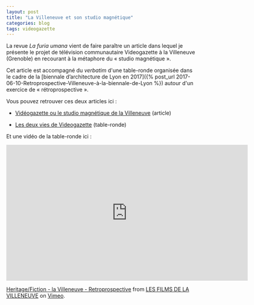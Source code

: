 ```yaml
---
layout: post
title: "La Villeneuve et son studio magnétique"
categories: blog
tags: videogazette
---
```

La revue <i>La furia umana</i> vient de faire paraître un article dans lequel je présente le projet de télévision communautaire Videogazette à la Villeneuve (Grenoble) en recourant à la métaphore du « studio magnétique ».

Cet article est accompagné du <i>verbatim</i> d'une table-ronde organisée dans le cadre de la [biennale d’architecture de Lyon en 2017]({% post_url 2017-06-10-Retroprospective-Villeneuve-à-la-biennale-de-Lyon %}) autour d'un exercice de « rétroprospective ».

Vous pouvez retrouver ces deux articles ici :

- [Vidéogazette ou le studio magnétique de la Villeneuve](http://www.lafuriaumana.it/index.php/67-lfu-34/784-gilles-bastin-videogazette-ou-le-studio-magnetique-de-la-villeneuve) (article)

- [Les deux vies de Videogazette](http://www.lafuriaumana.it/index.php/67-lfu-34/786-logan-le-deux-vies-de-videogazette) (table-ronde)

Et une vidéo de la table-ronde ici :

<iframe src="https://player.vimeo.com/video/292319997" width="640" height="360" frameborder="0" webkitallowfullscreen mozallowfullscreen allowfullscreen></iframe>
<p><a href="https://vimeo.com/292319997">Heritage/Fiction - la Villeneuve - Retroprospective</a> from <a href="https://vimeo.com/lesfilmsdelavilleneuve">LES FILMS DE LA VILLENEUVE</a> on <a href="https://vimeo.com">Vimeo</a>.</p>
